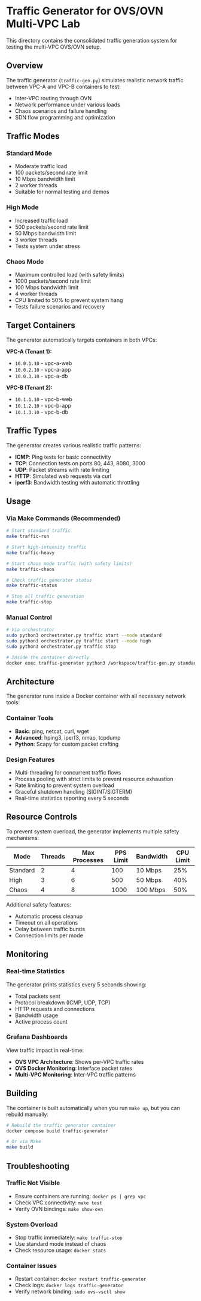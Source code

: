 # Traffic Generator for OVS/OVN Multi-VPC Lab

This directory contains the consolidated traffic generation system for testing the multi-VPC OVS/OVN setup.

## Overview

The traffic generator (`traffic-gen.py`) simulates realistic network traffic between VPC-A and VPC-B containers to test:
- Inter-VPC routing through OVN
- Network performance under various loads
- Chaos scenarios and failure handling
- SDN flow programming and optimization

## Traffic Modes

### Standard Mode
- Moderate traffic load
- 100 packets/second rate limit
- 10 Mbps bandwidth limit
- 2 worker threads
- Suitable for normal testing and demos

### High Mode
- Increased traffic load
- 500 packets/second rate limit
- 50 Mbps bandwidth limit
- 3 worker threads
- Tests system under stress

### Chaos Mode
- Maximum controlled load (with safety limits)
- 1000 packets/second rate limit
- 100 Mbps bandwidth limit
- 4 worker threads
- CPU limited to 50% to prevent system hang
- Tests failure scenarios and recovery

## Target Containers

The generator automatically targets containers in both VPCs:

**VPC-A (Tenant 1):**
- `10.0.1.10` - vpc-a-web
- `10.0.2.10` - vpc-a-app
- `10.0.3.10` - vpc-a-db

**VPC-B (Tenant 2):**
- `10.1.1.10` - vpc-b-web
- `10.1.2.10` - vpc-b-app
- `10.1.3.10` - vpc-b-db

## Traffic Types

The generator creates various realistic traffic patterns:
- **ICMP**: Ping tests for basic connectivity
- **TCP**: Connection tests on ports 80, 443, 8080, 3000
- **UDP**: Packet streams with rate limiting
- **HTTP**: Simulated web requests via curl
- **iperf3**: Bandwidth testing with automatic throttling

## Usage

### Via Make Commands (Recommended)

```bash
# Start standard traffic
make traffic-run

# Start high-intensity traffic
make traffic-heavy

# Start chaos mode traffic (with safety limits)
make traffic-chaos

# Check traffic generator status
make traffic-status

# Stop all traffic generation
make traffic-stop
```

### Manual Control

```bash
# Via orchestrator
sudo python3 orchestrator.py traffic start --mode standard
sudo python3 orchestrator.py traffic start --mode high
sudo python3 orchestrator.py traffic stop

# Inside the container directly
docker exec traffic-generator python3 /workspace/traffic-gen.py standard
```

## Architecture

The generator runs inside a Docker container with all necessary network tools:

### Container Tools
- **Basic**: ping, netcat, curl, wget
- **Advanced**: hping3, iperf3, nmap, tcpdump
- **Python**: Scapy for custom packet crafting

### Design Features
- Multi-threading for concurrent traffic flows
- Process pooling with strict limits to prevent resource exhaustion
- Rate limiting to prevent system overload
- Graceful shutdown handling (SIGINT/SIGTERM)
- Real-time statistics reporting every 5 seconds

## Resource Controls

To prevent system overload, the generator implements multiple safety mechanisms:

| Mode | Threads | Max Processes | PPS Limit | Bandwidth | CPU Limit |
|------|---------|---------------|-----------|-----------|-----------|
| Standard | 2 | 4 | 100 | 10 Mbps | 25% |
| High | 3 | 6 | 500 | 50 Mbps | 40% |
| Chaos | 4 | 8 | 1000 | 100 Mbps | 50% |

Additional safety features:
- Automatic process cleanup
- Timeout on all operations
- Delay between traffic bursts
- Connection limits per mode

## Monitoring

### Real-time Statistics
The generator prints statistics every 5 seconds showing:
- Total packets sent
- Protocol breakdown (ICMP, UDP, TCP)
- HTTP requests and connections
- Bandwidth usage
- Active process count

### Grafana Dashboards
View traffic impact in real-time:
- **OVS VPC Architecture**: Shows per-VPC traffic rates
- **OVS Docker Monitoring**: Interface packet rates
- **Multi-VPC Monitoring**: Inter-VPC traffic patterns

## Building

The container is built automatically when you run `make up`, but you can rebuild manually:

```bash
# Rebuild the traffic generator container
docker compose build traffic-generator

# Or via Make
make build
```

## Troubleshooting

### Traffic Not Visible
- Ensure containers are running: `docker ps | grep vpc`
- Check VPC connectivity: `make test`
- Verify OVN bindings: `make show-ovn`

### System Overload
- Stop traffic immediately: `make traffic-stop`
- Use standard mode instead of chaos
- Check resource usage: `docker stats`

### Container Issues
- Restart container: `docker restart traffic-generator`
- Check logs: `docker logs traffic-generator`
- Verify network binding: `sudo ovs-vsctl show`